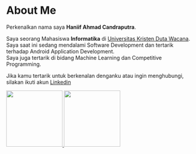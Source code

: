 <!--
**haniifac/haniifac** is a ✨ _special_ ✨ repository because its `README.md` (this file) appears on your GitHub profile.

Here are some ideas to get you started:

- 🔭 I’m currently working on ...
- 🌱 I’m currently learning ...
- 👯 I’m looking to collaborate on ...
- 🤔 I’m looking for help with ...
- 💬 Ask me about ...
- 📫 How to reach me: ...
- 😄 Pronouns: ...
- ⚡ Fun fact: ...
-->

# About Me

Perkenalkan nama saya **Haniif Ahmad Candraputra**.

Saya seorang Mahasiswa **Informatika** di [Universitas Kristen Duta Wacana](https://www.ukdw.ac.id/).<br>
Saya saat ini sedang mendalami Software Development dan tertarik terhadap Android Application Development.<br>
Saya juga tertarik di bidang Machine Learning dan Competitive Programming.<br>

Jika kamu tertarik untuk berkenalan denganku atau ingin menghubungi, silakan ikuti akun [Linkedin](https://www.linkedin.com/in/haniif-ahmad-candraputra-2a989621a/)

<p align="left">
<a href="https://github.com/haniifac">
  <img height="150em" src="https://github-readme-stats-eight-theta.vercel.app/api?username=haniifac&show_icons=true&theme=algolia&include_all_commits=true&count_private=true"/>
  <img height="150em" src="https://github-readme-stats-eight-theta.vercel.app/api/top-langs/?username=haniifac&layout=compact&langs_count=8&theme=algolia"/>
</a>
</p>

